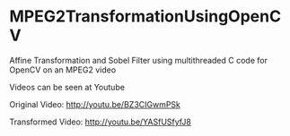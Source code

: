 MPEG2TransformationUsingOpenCV
==============================

Affine Transformation and Sobel Filter using multithreaded C code for OpenCV on an MPEG2 video

Videos can be seen at Youtube

Original Video: http://youtu.be/BZ3CIGwmPSk

Transformed Video: http://youtu.be/YASfUSfyfJ8